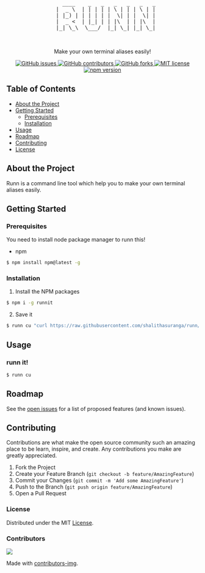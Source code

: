 <div align="center">
  <pre>
    ____    _   _   _   _   _   _
  |  _ \  | | | | | \ | | | \ | |
  | |_) | | | | | |  \| | |  \| |
  |  _ <  | |_| | | |\  | | |\  |
  |_| \_\  \___/  |_| \_| |_| \_|
        
  </pre>

  Make your own terminal aliases easily!

  <div>
    <a href="https://github.com/99xt/runn/issues">
      <img src="https://img.shields.io/github/issues/99xt/runn" alt="GitHub issues" />
    </a>
    <a href="https://github.com/99xt/runn/graphs/contributors">
      <img src="https://img.shields.io/github/contributors/99xt/runn" alt="GitHub contributors" />
    </a>
    <a href="https://github.com/99xt/runn/network/members">
      <img src="https://img.shields.io/github/forks/99xt/runn" alt="GitHub forks" />
    </a>
    <a href="https://github.com/99xt/runn/blob/master/LICENSE">
      <img src="https://img.shields.io/npm/l/chalk" alt="MIT license" />
    </a>
    <a href="#">
      <img src="https://img.shields.io/npm/v/runnit" alt="npm version" />
    </a>
  </div>
</div>

## Table of Contents

* [About the Project](#about-the-project)
* [Getting Started](#getting-started)
  * [Prerequisites](#prerequisites)
  * [Installation](#installation)
* [Usage](#usage)
* [Roadmap](#roadmap)
* [Contributing](#contributing)
* [License](#license)

## About the Project

Runn is a command line tool which help you to make your own terminal aliases easily.

## Getting Started

### Prerequisites

You need to install node package manager to runn this!

* npm

```sh
$ npm install npm@latest -g
```

### Installation

1. Install the NPM packages

```sh
$ npm i -g runnit
```

2. Save it

```sh
$ runn cu "curl https://raw.githubusercontent.com/shalithasuranga/runn/master/bin/runn.js"
```

## Usage

### runn it!

```sh
$ runn cu
```

## Roadmap

See the [open issues](https://github.com/99xt/runn/issues) for a list of proposed features (and known issues).

## Contributing

Contributions are what make the open source community such an amazing place to be learn, inspire, and create. Any contributions you make are greatly appreciated.

1. Fork the Project
2. Create your Feature Branch (`git checkout -b feature/AmazingFeature`)
3. Commit your Changes (`git commit -m 'Add some AmazingFeature'`)
4. Push to the Branch (`git push origin feature/AmazingFeature`)
5. Open a Pull Request


### License

Distributed under the MIT [License](https://github.com/99xt/runn/blob/master/LICENSE). 

### Contributors
<a href="https://github.com/99xt/runn/graphs/contributors">
  <img src="https://contributors-img.firebaseapp.com/image?repo=99xt/runn" />
</a>

Made with [contributors-img](https://contributors-img.firebaseapp.com).
